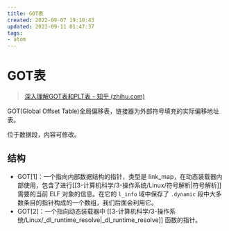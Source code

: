 ```yaml
---
title: GOT表
created: 2022-09-07 19:10:43
updated: 2022-09-11 01:47:37
tags: 
- atom
---
```

# GOT表

> [深入理解GOT表和PLT表 - 知乎 (zhihu.com)](https://zhuanlan.zhihu.com/p/130271689)

GOT(Global Offset Table)全局偏移表，链接器为外部符号填充的实际偏移地址表。

位于数据段，内容可修改。

## 结构

- GOT[1]：一个指向内部数据结构的指针，类型是 link_map，在动态装载器内部使用，包含了进行[[3-计算机科学/3-操作系统/Linux/符号解析|符号解析]]需要的当前 ELF 对象的信息。在它的 `l_info` 域中保存了 `.dynamic` 段中大多数条目的指针构成的一个数组，我们后面会利用它。
- GOT[2]：一个指向动态装载器中 [[3-计算机科学/3-操作系统/Linux/_dl_runtime_resolve|_dl_runtime_resolve]] 函数的指针。